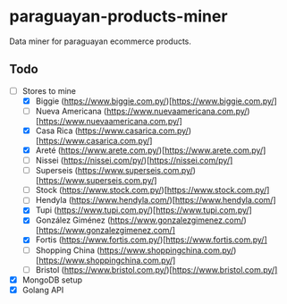 # paraguayan-products-miner
Data miner for paraguayan ecommerce products.

## Todo
- [ ] Stores to mine
    - [x] Biggie (https://www.biggie.com.py/)[https://www.biggie.com.py/]
    - [ ] Nueva Americana (https://www.nuevaamericana.com.py/)[https://www.nuevaamericana.com.py/]
    - [x] Casa Rica (https://www.casarica.com.py/)[https://www.casarica.com.py/]
    - [x] Areté (https://www.arete.com.py/)[https://www.arete.com.py/]
    - [ ] Nissei (https://nissei.com/py/)[https://nissei.com/py/]
    - [ ] Superseis (https://www.superseis.com.py/)[https://www.superseis.com.py/]
    - [ ] Stock (https://www.stock.com.py/)[https://www.stock.com.py/]
    - [ ] Hendyla (https://www.hendyla.com/)[https://www.hendyla.com/]
    - [x] Tupi (https://www.tupi.com.py/)[https://www.tupi.com.py/]
    - [x] González Giménez (https://www.gonzalezgimenez.com/)[https://www.gonzalezgimenez.com/]
    - [x] Fortis (https://www.fortis.com.py/)[https://www.fortis.com.py/]
    - [ ] Shopping China (https://www.shoppingchina.com.py/)[https://www.shoppingchina.com.py/]
    - [ ] Bristol (https://www.bristol.com.py/)[https://www.bristol.com.py/]
- [x] MongoDB setup
- [x] Golang API